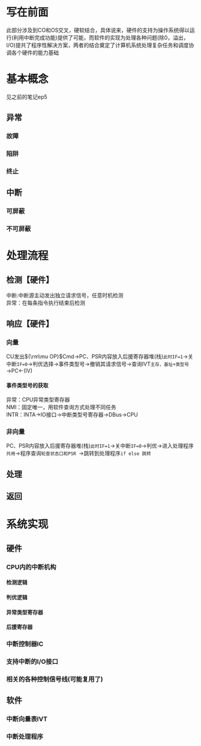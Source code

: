# 写在前面
此部分涉及到CO和OS交叉，硬软结合，具体说来，硬件的支持为操作系统得以运行(利用中断完成功能)提供了可能，而软件的实现为处理各种问题(除0，溢出，I/O)提共了程序性解决方案，两者的结合奠定了计算机系统处理复杂任务和调度协调各个硬件的能力基础
# 基本概念
见之前的笔记ep5
## 异常
### 故障
### 陷阱
### 终止
## 中断
### 可屏蔽
### 不可屏蔽
# 处理流程
## 检测【硬件】
中断:中断源主动发出独立请求信号，任意时机检测   
异常：在每条指令执行结束后检测   
## 响应【硬件】
### 向量
CU发出${\rm\mu OP}$Cmd→PC、PSR内容放入后援寄存器堆(栈)`此时IF=1`→关中断`IF=0`→判优选择→事件类型号→撤销其请求信号→查询IVT`主存，基址+类型号`→PC←(IV) 
#### 事件类型号的获取
异常：CPU异常类型寄存器   
NMI：固定唯一，用软件查询方式处理不同任务   
INTR：INTA→IO接口→中断类型号寄存器→DBus→CPU   
### 非向量
PC、PSR内容放入后援寄存器堆(栈)`此时IF=1`→关中断`IF=0`→判优→进入处理程序`共用`→程序查询`轮查状态口和PSR `→跳转到处理程序`if else 跳转`
## 处理
## 返回
# 系统实现
## 硬件
### CPU内的中断机构
#### 检测逻辑
#### 判优逻辑
#### 异常类型寄存器
#### 后援寄存器
### 中断控制器IC
### 支持中断的I/O接口
### 相关的各种控制信号线(可能复用了)
## 软件
### 中断向量表IVT
### 中断处理程序